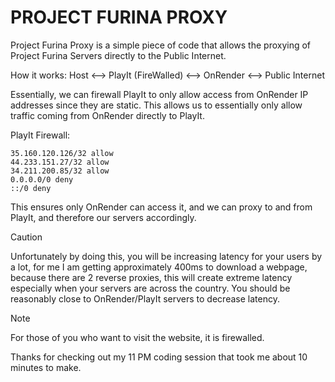 # PROJECT FURINA PROXY
Project Furina Proxy is a simple piece of code that allows the proxying of Project Furina Servers directly to the Public Internet.

How it works:
Host <--> PlayIt (FireWalled) <--> OnRender <--> Public Internet

Essentially, we can firewall PlayIt to only allow access from OnRender IP addresses since they are static. This allows us to essentially only allow traffic coming from OnRender directly to PlayIt.

PlayIt Firewall:
```
35.160.120.126/32 allow
44.233.151.27/32 allow
34.211.200.85/32 allow
0.0.0.0/0 deny
::/0 deny
```
This ensures only OnRender can access it, and we can proxy to and from PlayIt, and therefore our servers accordingly.

> [!CAUTION]
> Unfortunately by doing this, you will be increasing latency for your users by a lot, for me I am getting approximately 400ms to download a webpage, because there are 2 reverse proxies, this will create extreme latency especially when your servers are across the country. You should be reasonably close to OnRender/PlayIt servers to decrease latency.

> [!NOTE]
> For those of you who want to visit the website, it is firewalled.

Thanks for checking out my 11 PM coding session that took me about 10 minutes to make.
